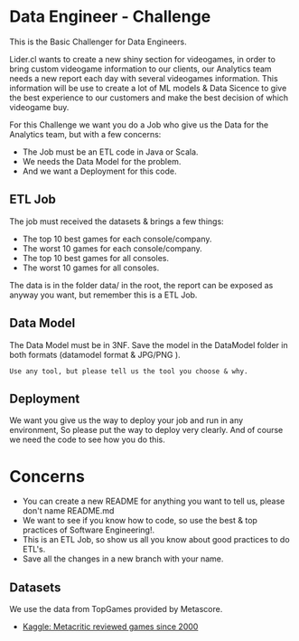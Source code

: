 # Data Engineer - Challenge
This is the Basic Challenger for Data Engineers. 

Lider.cl wants to create a new shiny section for videogames, in order to bring custom videogame information to our clients, our Analytics team needs a new report each day with several videogames information. This information will be use to create a lot of ML models & Data Sicence to give the best experience to our customers and make the best decision of which videogame buy.

For this Challenge we want you do a Job who give us the Data for the Analytics team, but with a few concerns:
- The Job must be an ETL code in Java or Scala.
- We needs the Data Model for the problem.
- And we want a Deployment for this code.

## ETL Job
The job must received the datasets & brings a few things:
- The top 10 best games for each console/company.
- The worst 10 games for each console/company.
- The top 10 best games for all consoles.
- The worst 10 games for all consoles.

The data is in the folder data/ in the root, the report can be exposed as anyway you want, but remember this is a ETL Job.


## Data Model
The Data Model must be in 3NF. 
Save the model in the DataModel folder in both formats (datamodel format & JPG/PNG ).
```
Use any tool, but please tell us the tool you choose & why.
```

## Deployment 

We want you give us the way to deploy your job and run in any environment, So please put the way to deploy very clearly.
And of course we need the code to see how you do this.


# Concerns
- You can create a new README for anything you want to tell us, please don't name README.md
- We want to see if you know how to code, so use the best & top practices of Software Engineering!.
- This is an ETL Job, so show us all you know about good practices to do ETL's.
- Save all the changes in a new branch with your name.


## Datasets
We use the data from TopGames provided by Metascore.

* [Kaggle: Metacritic reviewed games since 2000](https://www.kaggle.com/destring/metacritic-reviewed-games-since-2000)
